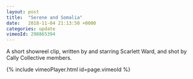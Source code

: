 ```yaml
---
layout: post
title:  "Serene and Somalia"
date:   2018-11-04 21:13:50 +0000
categories: update
vimeoId: 298865394
---
```


A short showreel clip, written by and starring Scarlett Ward, and shot by Cally Collective members.

{% include vimeoPlayer.html id=page.vimeoId %}
